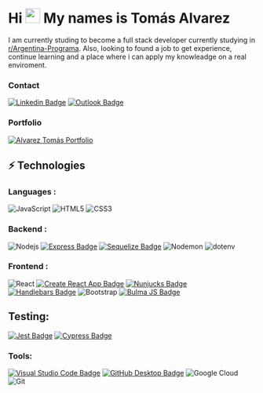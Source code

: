 # Hi <img src="https://raw.githubusercontent.com/aemmadi/aemmadi/master/wave.gif" width="30px"> My names is Tomás Alvarez 

I am currently studing to become a full stack developer currently studying in [r/Argentina-Programa](https://argentinaprograma.com/). Also, looking to found a job to get experience, continue learning and a place where i can apply my knowleadge on a real enviroment. 

### Contact

<a href="https://www.linkedin.com/in/tom%C3%A1salvarez/" target="_blank"><img src="https://img.shields.io/badge/-Tom%C3%A1s%20Alvarez-blue?style=flat-square&logo=Linkedin&logoColor=white" alt="Linkedin Badge"></a>
[![Outlook Badge](https://img.shields.io/badge/-alvareztomas1%40outlook.es-0072C6?style=flat-square&logo=Microsoft-Outlook&logoColor=white&link=mailto:alvareztomas1@outlook.es)](mailto:alvareztomas1@outlook.es)

### Portfolio

<a href="https://alvareztomas.vercel.app/" target="_blank"><img src="https://img.shields.io/badge/-Alvarez%20Tomás%20Portfolio-black?style=flat-square&logo=Wordpress&logoColor=white" alt="Alvarez Tomás Portfolio"></a>


## ⚡ Technologies

### Languages :

![JavaScript](https://img.shields.io/badge/-JavaScript-black?style=flat-square&logo=javascript)
![HTML5](https://img.shields.io/badge/-HTML5-E34F26?style=flat-square&logo=html5&logoColor=white)
![CSS3](https://img.shields.io/badge/-CSS3-1572B6?style=flat-square&logo=css3)


### Backend :

![Nodejs](https://img.shields.io/badge/-Nodejs-black?style=flat-square&logo=Node.js)
[![Express Badge](https://img.shields.io/badge/-Express-000000?style=flat-square&logo=express&logoColor=white)](https://expressjs.com)
[![Sequelize Badge](https://img.shields.io/badge/-Sequelize-0086B3?style=flat-square&logo=sequelize&logoColor=white)](https://sequelize.org)
![Nodemon](https://img.shields.io/badge/-Nodemon-black?style=flat-square&logo=nodemon)
![dotenv](https://img.shields.io/badge/-dotenv-black?style=flat-square&logo=Dotenv)

### Frontend :

![React](https://img.shields.io/badge/-React-black?style=flat-square&logo=react)
[![Create React App Badge](https://img.shields.io/badge/-Create%20React%20App-61DAFB?style=flat-square&logo=react&logoColor=white)](https://create-react-app.dev)
[![Nunjucks Badge](https://img.shields.io/badge/-Nunjucks-3E863D?style=flat-square&logo=Nunjucks&logoColor=white)](https://mozilla.github.io/nunjucks/)
[![Handlebars Badge](https://img.shields.io/badge/-Handlebars-FF7E00?style=flat-square&logo=handlebars&logoColor=white)](https://handlebarsjs.com)
![Bootstrap](https://img.shields.io/badge/-Bootstrap-563D7C?style=flat-square&logo=bootstrap)
[![Bulma JS Badge](https://img.shields.io/badge/-Bulma_JS-00D1B2?style=flat-square&logo=bulma&logoColor=white)](https://bulma.io)

## Testing:
[![Jest Badge](https://img.shields.io/badge/-Jest-C21325?style=flat-square&logo=jest&logoColor=white)](https://jestjs.io)
[![Cypress Badge](https://img.shields.io/badge/-Cypress-17202C?style=flat-square&logo=cypress&logoColor=white)](https://www.cypress.io)

### Tools:

[![Visual Studio Code Badge](https://img.shields.io/badge/-Visual_Studio_Code-007ACC?style=flat-square&logo=visual-studio-code&logoColor=white)](https://code.visualstudio.com)
[![GitHub Desktop Badge](https://img.shields.io/badge/-GitHub_Desktop-333333?style=flat-square&logo=github&logoColor=white)](https://desktop.github.com)
![Google Cloud](https://img.shields.io/badge/Google%20Cloud-black?style=flat-square&logo=google-cloud)
![Git](https://img.shields.io/badge/-Git-black?style=flat-square&logo=git)
